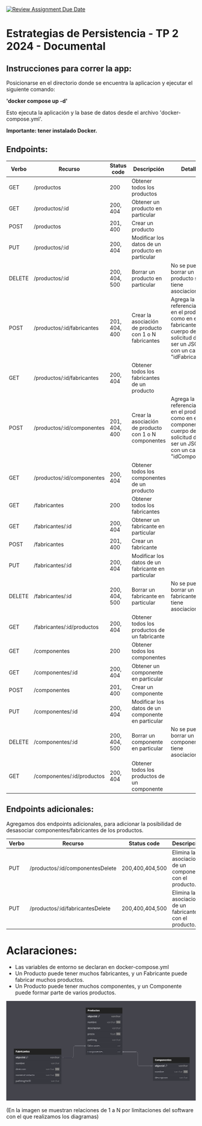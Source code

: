 [![Review Assignment Due Date](https://classroom.github.com/assets/deadline-readme-button-22041afd0340ce965d47ae6ef1cefeee28c7c493a6346c4f15d667ab976d596c.svg)](https://classroom.github.com/a/QBnwEJ5z)
# Estrategias de Persistencia - TP 2 2024 - Documental

## Instrucciones para correr la app:
Posicionarse en el directorio donde se encuentra la aplicacion y ejecutar el siguiente comando:

**'docker compose up -d'**

Esto ejecuta la aplicación y la base de datos desde el archivo 'docker-compose.yml'.

**Importante: tener instalado Docker.**

   
## Endpoints:
| Verbo  | Recurso                    | Status code   | Descripción                                           | Detalles                                        |
| ------ | -------------------------- | ------------- | ----------------------------------------------------- | --------------------
| GET    | /productos                 | 200           | Obtener todos los productos                           |
| GET    | /productos/:id             | 200, 404      | Obtener un producto en particular                     |
| POST   | /productos                 | 201, 400      | Crear un producto                                     |
| PUT    | /productos/:id             | 200, 404      | Modificar los datos de un producto en particular      |
| DELETE | /productos/:id             | 200, 404, 500 | Borrar un producto en particular                      | No se puede borrar un producto si tiene asociaciones
| POST   | /productos/:id/fabricantes | 201, 404, 400 | Crear la asociación de producto con 1 o N fabricantes | Agrega la referencia tanto en el producto como en el fabricante. El cuerpo de la solicitud debe ser un JSON con un campo "idFabricante"
| GET    | /productos/:id/fabricantes | 200, 404      | Obtener todos los fabricantes de un producto          |
| POST   | /productos/:id/componentes | 201, 404, 400 | Crear la asociación de producto con 1 o N componentes | Agrega la referencia tanto en el producto como en el componente. El cuerpo de la solicitud debe ser un JSON con un campo "idComponente"
| GET    | /productos/:id/componentes | 200, 404      | Obtener todos los componentes de un producto          |
| GET    | /fabricantes               | 200           | Obtener todos los fabricantes                         |
| GET    | /fabricantes/:id           | 200, 404      | Obtener un fabricante en particular                   |
| POST   | /fabricantes               | 201, 400      | Crear un fabricante                                   |
| PUT    | /fabricantes/:id           | 200, 404      | Modificar los datos de un fabricante en particular    |
| DELETE | /fabricantes/:id           | 200, 404, 500 | Borrar un fabricante en particular                    | No se puede borrar un fabricante si tiene asociaciones
| GET    | /fabricantes/:id/productos | 200, 404      | Obtener todos los productos de un fabricante          |
| GET    | /componentes               | 200           | Obtener todos los componentes                         |
| GET    | /componentes/:id           | 200, 404      | Obtener un componente en particular                   |
| POST   | /componentes               | 201, 400      | Crear un componente                                   |
| PUT    | /componentes/:id           | 200, 404      | Modificar los datos de un componente en particular    |
| DELETE | /componentes/:id           | 200, 404, 500 | Borrar un componente en particular                    | No se puede borrar un componente si tiene asociaciones
| GET    | /componentes/:id/productos | 200, 404      | Obtener todos los productos de un componente          |

## Endpoints adicionales:
Agregamos dos endpoints adicionales, para adicionar la posibilidad de desasociar componentes/fabricantes de los productos.

| Verbo  | Recurso                          | Status code      | Descripción                                             | Detalles                             |
| ------ | -------------------------------- | ---------------- | ------------------------------------------------------- | -------------------------------------
| PUT    | /productos/:id/componentesDelete | 200,400,404,500  | Elimina la asociacion de un componente con el producto. | el cuerpo de la solicitud debe ser un JSON con un campo "idComponente"
| PUT    | /productos/:id/fabricantesDelete | 200,400,404,500  | Elimina la asociacion de un fabricante con el producto. | el cuerpo de la solicitud debe ser un JSON con un campo "idFabricante"

# Aclaraciones:
   * Las variables de entorno se declaran en docker-compose.yml
   * Un Producto puede tener muchos fabricantes, y un Fabricante puede fabricar muchos productos.
   * Un Producto puede tener muchos componentes, y un Componente puede formar parte de varios productos.
     
![DER](img/DER.png)

(En la imagen se muestran relaciones de 1 a N por limitaciones del software con el que realizamos los diagramas)


